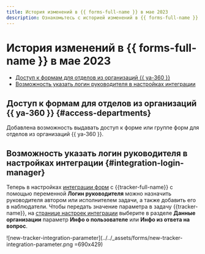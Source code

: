 ```yaml
---
title: История изменений в {{ forms-full-name }} в мае 2023
description: Ознакомьтесь с историей изменений в {{ forms-full-name }} за май 2023.
---
```


# История изменений в {{ forms-full-name }} в мае 2023

* [Доступ к формам для отделов из организаций {{ ya-360 }}](#access-departments)
* [Возможность указать логин руководителя в настройках интеграции](#integration-login-manager)

## Доступ к формам для отделов из организаций {{ ya-360 }} {#access-departments}

Добавлена возможность выдавать доступ к форме или группе форм для отделов из организаций {{ ya-360 }}.

## Возможность указать логин руководителя в настройках интеграции {#integration-login-manager}

Теперь в настройках [интеграции форм](../create-task.md) с {{tracker-full-name}} с помощью переменной **Логин руководителя** можно назначить руководителя автором или исполнителем задачи, а также добавить его в наблюдатели.
Чтобы передать значение параметра в задачу {{tracker-name}}, на [странице настроек интеграции](../vars.md) выберите в разделе **Данные организации** параметр **Инфо о пользователе** или **Инфо из ответа на вопрос**.

![new-tracker-integration-parameter](../../_assets/forms/new-tracker-integration-parameter.png =690x429)
